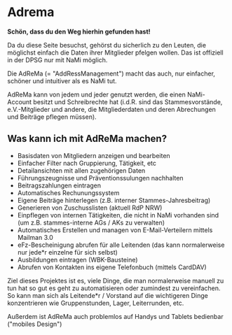 # Adrema

__Schön, dass du den Weg hierhin gefunden hast!__

Da du diese Seite besuchst, gehörst du sicherlich zu den Leuten, die möglichst einfach die Daten ihrer Mitglieder pfelgen wollen. Das ist offiziell in der DPSG nur mit NaMi möglich.

Die AdReMa (= "AddRessManagement") macht das auch, nur einfacher, schöner und intuitiver als es NaMi tut.

AdReMa kann von jedem und jeder genutzt werden, die einen NaMi-Account besitzt und Schreibrechte hat (i.d.R. sind das Stammesvorstände, e.V.-Mitglieder und andere, die Mitgliederdaten und deren Abrechungen und Beiträge pflegen müssen).

## Was kann ich mit AdReMa machen?

* Basisdaten von Mitgliedern anzeigen und bearbeiten
* Einfacher Filter nach Gruppierung, Tätigkeit, etc
* Detailansichten mit allen zugehörigen Daten
* Führungszeugnisse und Präventionssulungen nachhalten
* Beitragszahlungen eintragen
* Automatisches Rechunungssystem
* Eigene Beiträge hinterlegen (z.B. interner Stammes-Jahresbeitrag)
* Generieren von Zuschusslisten (aktuell RdP NRW)
* Einpflegen von internen Tätigkeiten, die nicht in NaMi vorhanden sind (um z.B. stammes-interne AGs / AKs zu verwalten)
* Automatisches Erstellen und managen von E-Mail-Verteilern mittels Mailman 3.0
* eFz-Bescheinigung abrufen für alle Leitenden (das kann normalerweise nur jede*r einzelne für sich selbst)
* Ausbildungen eintragen (WBK-Bausteine)
* Abrufen von Kontakten ins eigene Telefonbuch (mittels CardDAV)

Ziel dieses Projektes ist es, viele Dinge, die man normalerweise manuell zu tun hat so gut es geht zu automatisieren oder zumindest zu vereinfachen. So kann man sich als Leitende*r / Vorstand auf die wichtigeren Dinge konzentrieren wie Gruppenstunden, Lager, Leiterrunden, etc.

Außerdem ist AdReMa auch problemlos auf Handys und Tablets bedienbar ("mobiles Design")

